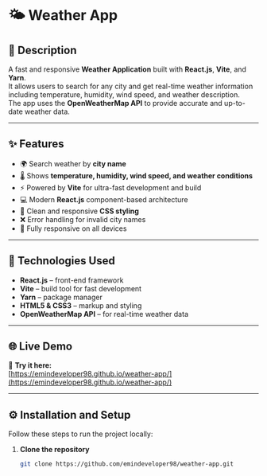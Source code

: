 # 🌤️ Weather App

## 📝 Description
A fast and responsive **Weather Application** built with **React.js**, **Vite**, and **Yarn**.  
It allows users to search for any city and get real-time weather information including temperature, humidity, wind speed, and weather description.  
The app uses the **OpenWeatherMap API** to provide accurate and up-to-date weather data.

---

## ✨ Features
- 🌍 Search weather by **city name**  
- 🌡️ Shows **temperature, humidity, wind speed, and weather conditions**  
- ⚡ Powered by **Vite** for ultra-fast development and build  
- 💻 Modern **React.js** component-based architecture  
- 🎨 Clean and responsive **CSS styling**  
- ❌ Error handling for invalid city names  
- 📱 Fully responsive on all devices  

---

## 🧠 Technologies Used
- **React.js** – front-end framework  
- **Vite** – build tool for fast development  
- **Yarn** – package manager  
- **HTML5 & CSS3** – markup and styling  
- **OpenWeatherMap API** – for real-time weather data  

---

## 🌐 Live Demo
🚀 **Try it here:**  
[https://emindeveloper98.github.io/weather-app/](https://emindeveloper98.github.io/weather-app/)

---

## ⚙️ Installation and Setup
Follow these steps to run the project locally:

1. **Clone the repository**
   ```bash
   git clone https://github.com/emindeveloper98/weather-app.git
